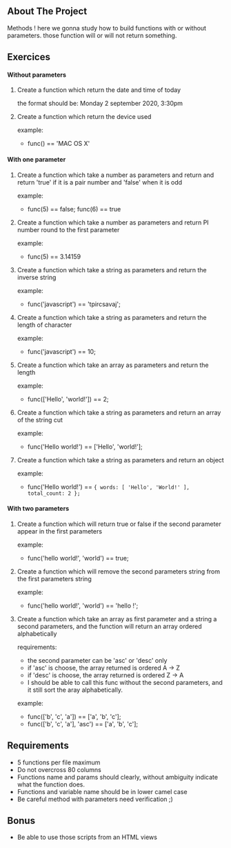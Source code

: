 
## About The Project
Methods ! here we gonna study how to build functions with or without parameters. those function will or will not return something.

## Exercices
#### Without parameters
1. Create a function which return the date and time of today

    the format should be: Monday 2 september 2020, 3:30pm

2. Create a function which return the device used

    example:
    - func() == 'MAC OS X'

#### With one parameter
1. Create a function which take a number as parameters and return and return 'true' if it is a pair number and 'false' when it is odd 

    example:
    - func(5) == false; func(6) == true

2. Create a function which take a number as parameters and return PI number round to the first parameter

    example:
    - func(5) == 3.14159

3. Create a function which take a string as parameters and return the inverse string

    example:
    - func('javascript') == 'tpircsavaj';

4. Create a function which take a string as parameters and return the length of character

    example:
    - func('javascript') == 10;

5. Create a function which take an array as parameters and return the length

    example:
    - func(['Hello', 'world!']) == 2;

6. Create a function which take a string as parameters and return an array of the string cut

    example:
    - func('Hello world!') == ['Hello', 'world!'];

7. Create a function which take a string as parameters and return an object

    example:
    - func('Hello world!') == 
          ```
          {
            words: [
              'Hello',
              'World!'
            ],
            total_count: 2
          };
          ```

#### With two parameters
1. Create a function which will return true or false if the second parameter appear in the first parameters

    example:
    - func('hello world!', 'world') == true;

2. Create a function which will remove the second parameters string from the first parameters string

    example:
    - func('hello world!', 'world') == 'hello !';

3. Create a function which take an array as first parameter and a string a second parameters, and the function will return an array ordered alphabetically

    requirements:
    - the second parameter can be 'asc' or 'desc' only
    - if 'asc' is choose, the array returned is ordered A -> Z
    - if 'desc' is choose, the array returned is ordered Z -> A
    - I should be able to call this func without the second parameters, and it still sort the aray alphabetically.

    example:
    - func(['b', 'c', 'a']) == ['a', 'b', 'c'];
    - func(['b', 'c', 'a'], 'asc') == ['a', 'b', 'c'];

## Requirements
- 5 functions per file maximum
- Do not overcross 80 columns
- Functions name and params should clearly, without ambiguity indicate what the function does.
- Functions and variable name should be in lower camel case
- Be careful method with parameters need verification ;)

## Bonus
- Be able to use those scripts from an HTML views